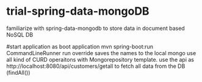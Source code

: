 # trial-spring-data-mongoDB
familiarize with spring-data-mongodb to store data in document based NoSQL DB

#start application as boot application 
mvn spring-boot:run
CommandLineRunner run override saves the names to the local mongo 
use all kind of CURD operaitons with Mongorepository template.
use the api as http://localhost:8080/api/customers/getall  to fetch all data from the DB (findAll())
